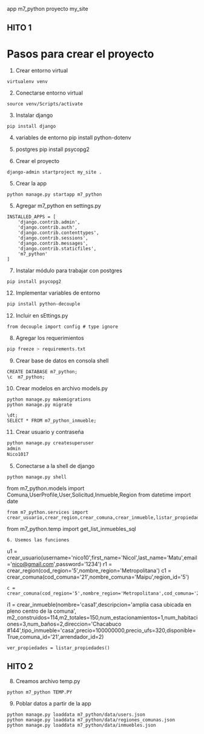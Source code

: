 app m7_python
proyecto my_site
## HITO 1

# Pasos para crear el proyecto
1. Crear entorno virtual
```
virtualenv venv
```
2. Conectarse entorno virtual
```
source venv/Scripts/activate
```
3. Instalar django
```
pip install django
```
4. variables de entorno
pip install python-dotenv

5. postgres
pip install psycopg2

4. Crear el proyecto
```
django-admin startproject my_site .
```
5. Crear la app
```
python manage.py startapp m7_python
```
5. Agregar m7_python en settings.py
```
INSTALLED_APPS = [
    'django.contrib.admin',
    'django.contrib.auth',
    'django.contrib.contenttypes',
    'django.contrib.sessions',
    'django.contrib.messages',
    'django.contrib.staticfiles',
    'm7_python'
]
```
7. Instalar módulo para trabajar con postgres
```
pip install psycopg2
```
12. Implementar variables de entorno
```bash
pip install python-decouple
```
12. Incluir en sEttings.py
```
from decouple import config # type ignore
```
8. Agregar los requerimientos
```bash
pip freeze > requirements.txt
```
9. Crear base de datos en consola shell
```
CREATE DATABASE m7_python;
\c  m7_python;
```
10. Crear modelos en archivo models.py
```
python manage.py makemigrations
python manage.py migrate

\dt;
SELECT * FROM m7_python_inmueble;
```
11. Crear usuario y contraseña
```bash
python manage.py createsuperuser
admin
Nico1017
```

5. Conectarse a la shell de django
```
python manage.py shell
```
from m7_python.models import Comuna,UserProfile,User,Solicitud,Inmueble,Region
from datetime import date
```
from m7_python.services import crear_usuario,crear_region,crear_comuna,crear_inmueble,listar_propiedades,actualizar_disponibilidad,eliminar_inmueble
```
from m7_python.temp import get_list_inmuebles_sql

```
6. Usemos las funciones
```
u1 = crear_usuario(username='nico10',first_name='Nicol',last_name='Matu',email='nico@gmail.com',password='1234')
r1 = crear_region(cod_region='5',nombre_region='Metropolitana')
c1 = crear_comuna(cod_comuna='21',nombre_comuna='Maipu',region_id='5')
```
c = crear_comuna(cod_region='5',nombre_region='Metropolitana',cod_comuna='21',nombre_comuna='Maipu')
```
i1 = crear_inmueble(nombre='casa1',descripcion='amplia casa ubicada en pleno centro de la comuna', m2_construidos=114,m2_totales=150,num_estacionamientos=1,num_habitaciones=3,num_baños=2,direccion='Chacabuco #144',tipo_inmueble='casa',precio=100000000,precio_ufs=320,disponible=True,comuna_id='21',arrendador_id=2)
```
ver_propiedades = listar_propiedades()
``` 

## HITO 2

8. Creamos archivo temp.py
```
python m7_python TEMP.PY
```
9. Poblar datos a partir de la app
```
python manage.py loaddata m7_python/data/users.json
python manage.py loaddata m7_python/data/regiones_comunas.json
python manage.py loaddata m7_python/data/inmuebles.json
```